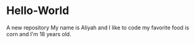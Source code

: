 # Hello-World
A new repository
My name is Aliyah and I like to code my favorite food is corn and I'm 18 years old.
